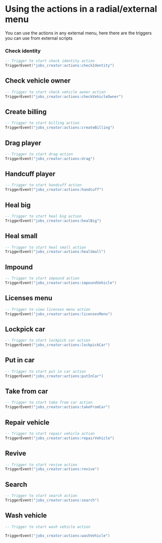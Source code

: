 # Using the actions in a radial/external menu

You can use the actions in any external menu, here there are the triggers you can use from external scripts

### Check identity

```lua
-- Trigger to start check identity action
TriggerEvent("jobs_creator:actions:checkIdentity")
```

## Check vehicle owner

```lua
-- Trigger to start check vehicle owner action
TriggerEvent("jobs_creator:actions:checkVehicleOwner")
```

## Create billing

```lua
-- Trigger to start billing action
TriggerEvent("jobs_creator:actions:createBilling")
```

## Drag player

```lua
-- Trigger to start drag action
TriggerEvent("jobs_creator:actions:drag")
```

## Handcuff player

```lua
-- Trigger to start handcuff action
TriggerEvent("jobs_creator:actions:handcuff")
```

## Heal big

```lua
-- Trigger to start heal big action
TriggerEvent("jobs_creator:actions:healBig")
```

## Heal small

```lua
-- Trigger to start heal small action
TriggerEvent("jobs_creator:actions:healSmall")
```

## Impound

```lua
-- Trigger to start impound action
TriggerEvent("jobs_creator:actions:impoundVehicle")
```

## Licenses menu

```lua
-- Trigger to view licenses menu action
TriggerEvent("jobs_creator:actions:licensesMenu")
```

## Lockpick car

```lua
-- Trigger to start lockpick car action
TriggerEvent("jobs_creator:actions:lockpickCar")
```

## Put in car

```lua
-- Trigger to start put in car action
TriggerEvent("jobs_creator:actions:putInCar")
```

## Take from car

```lua
-- Trigger to start take from car action
TriggerEvent("jobs_creator:actions:takeFromCar")
```

## Repair vehicle

```lua
-- Trigger to start repair vehicle action
TriggerEvent("jobs_creator:actions:repairVehicle")
```

## Revive

```lua
-- Trigger to start revive action
TriggerEvent("jobs_creator:actions:revive")
```

## Search

```lua
-- Trigger to start search action
TriggerEvent("jobs_creator:actions:search")
```

## Wash vehicle

```lua
-- Trigger to start wash vehicle action

TriggerEvent("jobs_creator:actions:washVehicle")
```
